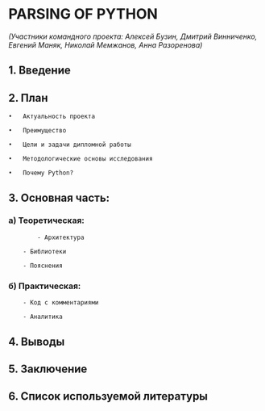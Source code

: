 # PARSING OF PYTHON #

*(Участники командного проекта:
Алексей Бузин, Дмитрий Винниченко, Евгений Маняк, Николай Мемжанов, Анна Разоренова)*


## 1.	Введение
## 2.	План

    •	Актуальность проекта

    •	Преимущество

    •	Цели и задачи дипломной работы

    •	Методологические основы исследования

    •	Почему Python?

## 3.	Основная часть:	

   ### а) Теоретическая:

    	    - Архитектура

	    - Библиотеки

	    - Пояснения

   ### б) Практическая:

        - Код с комментариями

        - Аналитика

## 4.	Выводы

## 5.	Заключение

## 6.	Список используемой литературы
    

